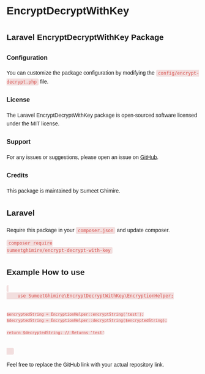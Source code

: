 <!DOCTYPE html>
<html lang="en">

<head>
  <meta charset="UTF-8">
  <meta name="viewport" content="width=device-width, initial-scale=1.0">
  <style>
    body {
      font-family: 'Arial', sans-serif;
      line-height: 1.6;
      margin: 20px;
    }

    h1,
    h2,
    h3 {
      color: #333;
    }

    code {
      color: #d9534f;
      background-color: #f2dede;
      padding: 2px 5px;
      border-radius: 4px;
    }
  </style>
  <title>EncryptDecryptWithKey</title>
</head>

<body>

  <h1>EncryptDecryptWithKey</h1>

  <h2>Laravel EncryptDecryptWithKey Package</h2>

  <h3>Configuration</h3>
  <p>You can customize the package configuration by modifying the <code>config/encrypt-decrypt.php</code> file.</p>

  <h3>License</h3>
  <p>The Laravel EncryptDecryptWithKey package is open-sourced software licensed under the MIT license.</p>

  <h3>Support</h3>
  <p>For any issues or suggestions, please open an issue on <a href="https://github.com/your-username/encrypt-decrypt-with-key">GitHub</a>.</p>

  <h3>Credits</h3>
  <p>This package is maintained by Sumeet Ghimire.</p>

  <h2>Laravel</h2>

  <p>Require this package in your <code>composer.json</code> and update composer.</p>

  <code>composer require sumeetghimire/encrypt-decrypt-with-key</code>

  <h2>Example How to use</h2>

  <code>
    use SumeetGhimire\EncryptDecryptWithKey\EncryptionHelper;

    $encryptedString = EncryptionHelper::encryptString('test');
    $decryptedString = EncryptionHelper::decryptString($encryptedString);

    return $decryptedString; // Returns 'test'
  </code>

  <p>Feel free to replace the GitHub link with your actual repository link.</p>

</body>

</html>
